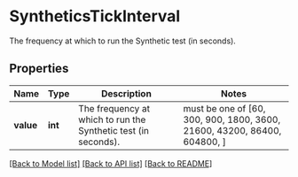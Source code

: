 # SyntheticsTickInterval

The frequency at which to run the Synthetic test (in seconds).

## Properties
Name | Type | Description | Notes
------------ | ------------- | ------------- | -------------
**value** | **int** | The frequency at which to run the Synthetic test (in seconds). |  must be one of [60, 300, 900, 1800, 3600, 21600, 43200, 86400, 604800, ]

[[Back to Model list]](README.md#documentation-for-models) [[Back to API list]](README.md#documentation-for-api-endpoints) [[Back to README]](README.md)



